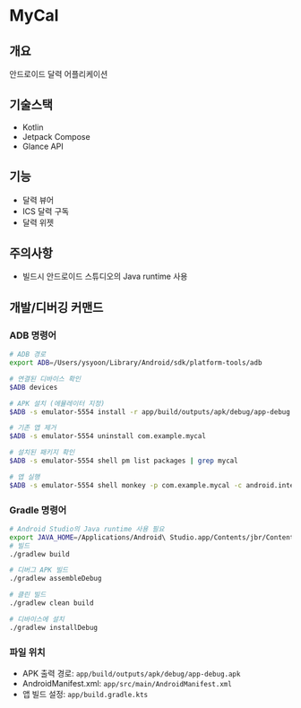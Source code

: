 # MyCal

## 개요
안드로이드 달력 어플리케이션

## 기술스택
- Kotlin
- Jetpack Compose
- Glance API

## 기능
- 달력 뷰어
- ICS 달력 구독
- 달력 위젯

## 주의사항
- 빌드시 안드로이드 스튜디오의 Java runtime 사용

## 개발/디버깅 커맨드

### ADB 명령어
```bash
# ADB 경로
export ADB=/Users/ysyoon/Library/Android/sdk/platform-tools/adb

# 연결된 디바이스 확인
$ADB devices

# APK 설치 (에뮬레이터 지정)
$ADB -s emulator-5554 install -r app/build/outputs/apk/debug/app-debug.apk

# 기존 앱 제거
$ADB -s emulator-5554 uninstall com.example.mycal

# 설치된 패키지 확인
$ADB -s emulator-5554 shell pm list packages | grep mycal

# 앱 실행
$ADB -s emulator-5554 shell monkey -p com.example.mycal -c android.intent.category.LAUNCHER 1
```

### Gradle 명령어
```bash
# Android Studio의 Java runtime 사용 필요
export JAVA_HOME=/Applications/Android\ Studio.app/Contents/jbr/Contents/Home && ./gradlew assembleDebug
# 빌드
./gradlew build

# 디버그 APK 빌드
./gradlew assembleDebug

# 클린 빌드
./gradlew clean build

# 디바이스에 설치
./gradlew installDebug
```

### 파일 위치
- APK 출력 경로: `app/build/outputs/apk/debug/app-debug.apk`
- AndroidManifest.xml: `app/src/main/AndroidManifest.xml`
- 앱 빌드 설정: `app/build.gradle.kts`